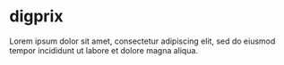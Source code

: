 # digprix
Lorem ipsum dolor sit amet, consectetur adipiscing elit, sed do eiusmod tempor incididunt ut labore et dolore magna aliqua.
